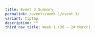 ```yaml
---
title: Event 3 Summary
permalink: /events/week-1/event-3/
variant: tiptap
description: ""
third_nav_title: Week 1 (20 – 24 March)
---
```

